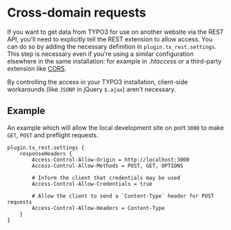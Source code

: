 Cross-domain requests
=====================

If you want to get data from TYPO3 for use on another website via the REST API, 
you'll need to explicitly tell the REST extension to allow access. You can do 
so by adding the necessary definition in `plugin.tx_rest.settings`. This step 
is necessary even if you're using a similar configuration elsewhere in the same 
installation: for example in *.htaccess* or a third-party extension like 
[CORS](https://typo3.org/extensions/repository/view/cors).

By controlling the access in your TYPO3 installation, client-side workarounds 
(like `JSONP` in jQuery `$.ajax`) aren't necessary.

Example
-------

An example which will allow the local development site on port `3000` to make `GET`, `POST` and preflight requests.

	plugin.tx_rest.settings {
		responseHeaders {
			Access-Control-Allow-Origin = http://localhost:3000
			Access-Control-Allow-Methods = POST, GET, OPTIONS
			
			# Inform the client that credentials may be used
			Access-Control-Allow-Credentials = true
			
			# Allow the client to send a `Content-Type` header for POST requests 
            Access-Control-Allow-Headers = Content-Type
		}
	}
